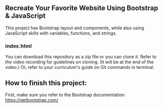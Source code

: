 ## Recreate Your Favorite Website Using Bootstrap & JavaScript

This project has Bootstrap layout and components, while also using JavaScript skills with variables, functions, and strings.

### index.html
You can download this repository as a zip file or you can clone it. Refer to the video recording for guidelines on cloning. (It will be at the end of the video.) Or, refer to your curriculum's guide on Git commands in terminal.

## How to finish this project:

First, make sure you refer to the Bootstrap documentation: https://getbootstrap.com/
